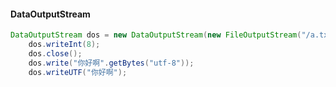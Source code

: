 
#### DataOutputStream 
```java
DataOutputStream dos = new DataOutputStream(new FileOutputStream("/a.txt"));
	dos.writeInt(8);
	dos.close();
	dos.write("你好啊".getBytes("utf-8"));
	dos.writeUTF("你好啊");
		
```
<!--stackedit_data:
eyJoaXN0b3J5IjpbMTc0NTg2MTQ3MywtMTQ5NDEwNjE5OF19
-->